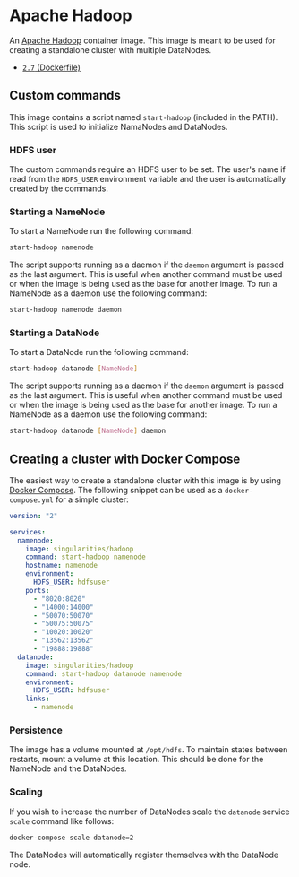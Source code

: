 # Apache Hadoop

An [Apache Hadoop](http://hadoop.apache.org) container image. This image is meant to be used for creating a standalone cluster with multiple DataNodes.

- [`2.7` (Dockerfile)](https://github.com/SingularitiesCR/hadoop-docker/blob/2.7/Dockerfile)

## Custom commands

This image contains a script named `start-hadoop` (included in the PATH). This script is used to initialize NamaNodes and DataNodes.

### HDFS user

The custom commands require an HDFS user to be set. The user's name if read from the `HDFS_USER` environment variable and the user is automatically created by the commands.

### Starting a NameNode

To start a NameNode run the following command:

```sh
start-hadoop namenode
```

The script supports running as a daemon if the `daemon` argument is passed as the last argument. This is useful when another command must be used or when the image is being used as the base for another image. To run a NameNode as a daemon use the following command:

```sh
start-hadoop namenode daemon
```

### Starting a DataNode

To start a DataNode run the following command:

```sh
start-hadoop datanode [NameNode]
```

The script supports running as a daemon if the `daemon` argument is passed as the last argument. This is useful when another command must be used or when the image is being used as the base for another image. To run a NameNode as a daemon use the following command:

```sh
start-hadoop datanode [NameNode] daemon
```

## Creating a cluster with Docker Compose

The easiest way to create a standalone cluster with this image is by using [Docker Compose](https://docs.docker.com/compose). The following snippet can be used as a `docker-compose.yml` for a simple cluster:

```YAML
version: "2"

services:
  namenode:
    image: singularities/hadoop
    command: start-hadoop namenode
    hostname: namenode
    environment:
      HDFS_USER: hdfsuser
    ports:
      - "8020:8020"
      - "14000:14000"
      - "50070:50070"
      - "50075:50075"
      - "10020:10020"
      - "13562:13562"
      - "19888:19888"
  datanode:
    image: singularities/hadoop
    command: start-hadoop datanode namenode
    environment:
      HDFS_USER: hdfsuser
    links:
      - namenode
```

### Persistence

The image has a volume mounted at `/opt/hdfs`. To maintain states between restarts, mount a volume at this location. This should be done for the NameNode and the DataNodes.

### Scaling

If you wish to increase the number of DataNodes scale the `datanode` service `scale` command like follows:

```sh
docker-compose scale datanode=2
```

The DataNodes will automatically register themselves with the DataNode node.


